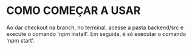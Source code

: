 # COMO COMEÇAR A USAR
Ao dar checkout na branch, no terminal, acesse a pasta backend/src e execute o comando 'npm install'.
Em seguida, é só executar o comando 'npm start'.